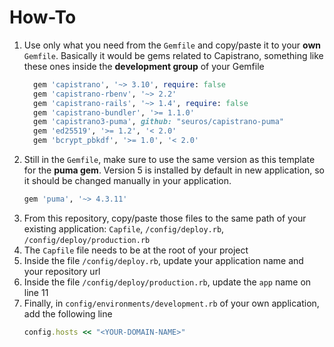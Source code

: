 # How-To

1. Use only what you need from the `Gemfile` and copy/paste it to your **own** `Gemfile`. Basically it would be gems related to Capistrano, something like these ones inside the **development group** of your Gemfile
   ```ruby
     gem 'capistrano', '~> 3.10', require: false
     gem 'capistrano-rbenv', '~> 2.2'
     gem 'capistrano-rails', '~> 1.4', require: false
     gem 'capistrano-bundler', '>= 1.1.0'
     gem 'capistrano3-puma', github: "seuros/capistrano-puma"
     gem 'ed25519', '>= 1.2', '< 2.0'
     gem 'bcrypt_pbkdf', '>= 1.0', '< 2.0'
   ```
2. Still in the `Gemfile`, make sure to use the same version as this template for the **puma gem**. Version 5 is installed by default in new application, so it should be changed manually in your application.
   ```ruby
   gem 'puma', '~> 4.3.11'
   ```
3. From this repository, copy/paste those files to the same path of your existing application: `Capfile`, `/config/deploy.rb`, `/config/deploy/production.rb`
4. The `Capfile` file needs to be at the root of your project
5. Inside the file `/config/deploy.rb`, update your application name and your repository url
6. Inside the file `/config/deploy/production.rb`, update the `app` name on line 11
7. Finally, in `config/environments/development.rb` of your own application, add the following line
   ```ruby
   config.hosts << "<YOUR-DOMAIN-NAME>"
   ```
  
